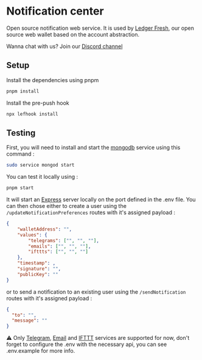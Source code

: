 # Notification center

Open source notification web service. It is used by [Ledger Fresh](https://github.com/LedgerHQ/ledger-fresh-management), our open source web wallet based on the account abstraction.

Wanna chat with us? Join our [Discord channel](https://discord.com/channels/885256081289379850/1053266126953529374)

## Setup

Install the dependencies using pnpm

```sh
pnpm install
```

Install the pre-push hook

```sh
npx lefhook install
```

## Testing

First, you will need to install and start the [mongodb](https://www.mongodb.com/) service using this command :

```sh
sudo service mongod start
```

You can test it locally using :

```sh
pnpm start
```

It will start an [Express](https://expressjs.com/fr/) server locally on the port defined in the .env file. You can then chose either to create a user using the `/updateNotificationPreferences` routes with it's assigned payload :

```json
{
    "walletAddress": "",
    "values": {
        "telegrams": ["", "", ""],
        "emails": ["", "", ""],
        "ifttts": ["", "", ""]
    },
    "timestamp": ,
    "signature": "",
    "publicKey": ""
}
```

or to send a notification to an existing user using the `/sendNotification` routes with it's assigned payload :

```json
{
  "to": "",
  "message": ""
}
```

⚠️ Only [Telegram](https://telegram.org), [Email](https://mail.google.com) and [IFTTT](https://ifttt.com/explore) services are supported for now, don't forget to configure the .env with the necessary api, you can see .env.example for more info.
